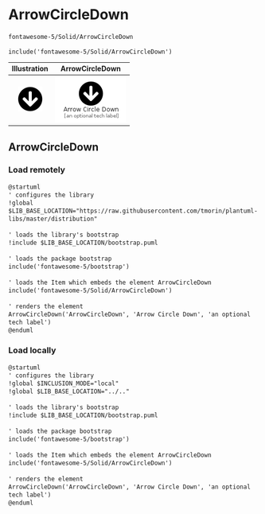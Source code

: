 # ArrowCircleDown


```text
fontawesome-5/Solid/ArrowCircleDown
```

```text
include('fontawesome-5/Solid/ArrowCircleDown')
```



| Illustration | ArrowCircleDown |
| :---: | :---: |
| ![illustration for Illustration](../../fontawesome-5/Solid/ArrowCircleDown.png) | ![illustration for ArrowCircleDown](../../fontawesome-5/Solid/ArrowCircleDown.Local.png) |




## ArrowCircleDown

### Load remotely
```plantuml
@startuml
' configures the library
!global $LIB_BASE_LOCATION="https://raw.githubusercontent.com/tmorin/plantuml-libs/master/distribution"

' loads the library's bootstrap
!include $LIB_BASE_LOCATION/bootstrap.puml

' loads the package bootstrap
include('fontawesome-5/bootstrap')

' loads the Item which embeds the element ArrowCircleDown
include('fontawesome-5/Solid/ArrowCircleDown')

' renders the element
ArrowCircleDown('ArrowCircleDown', 'Arrow Circle Down', 'an optional tech label')
@enduml
```

### Load locally
```plantuml
@startuml
' configures the library
!global $INCLUSION_MODE="local"
!global $LIB_BASE_LOCATION="../.."

' loads the library's bootstrap
!include $LIB_BASE_LOCATION/bootstrap.puml

' loads the package bootstrap
include('fontawesome-5/bootstrap')

' loads the Item which embeds the element ArrowCircleDown
include('fontawesome-5/Solid/ArrowCircleDown')

' renders the element
ArrowCircleDown('ArrowCircleDown', 'Arrow Circle Down', 'an optional tech label')
@enduml
```

